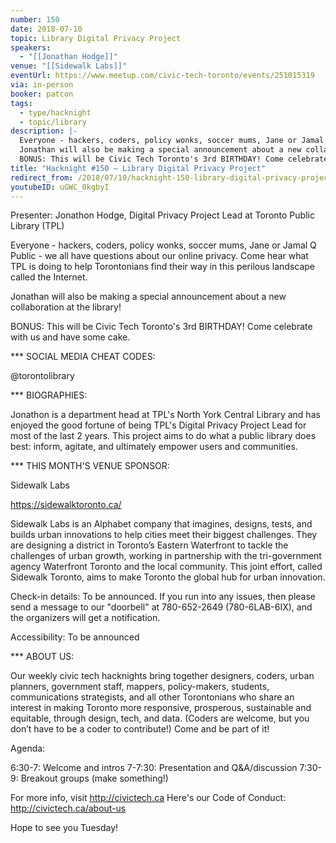 ```yaml
---
number: 150
date: 2018-07-10
topic: Library Digital Privacy Project
speakers:
  - "[[Jonathan Hodge]]"
venue: "[[Sidewalk Labs]]"
eventUrl: https://www.meetup.com/civic-tech-toronto/events/251015319
via: in-person
booker: patcon
tags:
  - type/hacknight
  - topic/library
description: |-
  Everyone - hackers, coders, policy wonks, soccer mums, Jane or Jamal Q Public - we all have questions about our online privacy. Come hear what TPL is doing to help Torontonians find their way in this perilous landscape called the Internet.
  Jonathan will also be making a special announcement about a new collaboration at the library!
  BONUS: This will be Civic Tech Toronto's 3rd BIRTHDAY! Come celebrate with us and have some cake.
title: "Hacknight #150 – Library Digital Privacy Project"
redirect_from: /2018/07/10/hacknight-150-library-digital-privacy-project-with-jonathan-hodge/
youtubeID: uGWC_0kgbyI
---
```


Presenter: Jonathon Hodge, Digital Privacy Project Lead at Toronto Public Library (TPL)

Everyone - hackers, coders, policy wonks, soccer mums, Jane or Jamal Q Public - we all have questions about our online privacy. Come hear what TPL is doing to help Torontonians find their way in this perilous landscape called the Internet.

Jonathan will also be making a special announcement about a new collaboration at the library!

BONUS: This will be Civic Tech Toronto's 3rd BIRTHDAY! Come celebrate with us and have some cake.

*** SOCIAL MEDIA CHEAT CODES:

@torontolibrary

*** BIOGRAPHIES:

Jonathon is a department head at TPL's North York Central Library and has enjoyed the good fortune of being TPL's Digital Privacy Project Lead for most of the last 2 years. This project aims to do what a public library does best: inform, agitate, and ultimately empower users and communities.﻿

*** THIS MONTH'S VENUE SPONSOR:

Sidewalk Labs

https://sidewalktoronto.ca/

Sidewalk Labs is an Alphabet company that imagines, designs, tests, and builds urban innovations to help cities meet their biggest challenges. They are designing a district in Toronto’s Eastern Waterfront to tackle the challenges of urban growth, working in partnership with the tri-government agency Waterfront Toronto and the local community. This joint effort, called Sidewalk Toronto, aims to make Toronto the global hub for urban innovation.

Check-in details: To be announced. If you run into any issues, then please send a message to our "doorbell" at 780-652-2649 (780-6LAB-6IX), and the organizers will get a notification.

Accessibility: To be announced

*** ABOUT US:

Our weekly civic tech hacknights bring together designers, coders, urban planners, government staff, mappers, policy-makers, students, communications strategists, and all other Torontonians who share an interest in making Toronto more responsive, prosperous, sustainable and equitable, through design, tech, and data. (Coders are welcome, but you don’t have to be a coder to contribute!) Come and be part of it!

Agenda:

6:30-7: Welcome and intros
7-7:30: Presentation and Q&A/discussion
7:30-9: Breakout groups (make something!)

For more info, visit http://civictech.ca
Here's our Code of Conduct: http://civictech.ca/about-us

Hope to see you Tuesday!